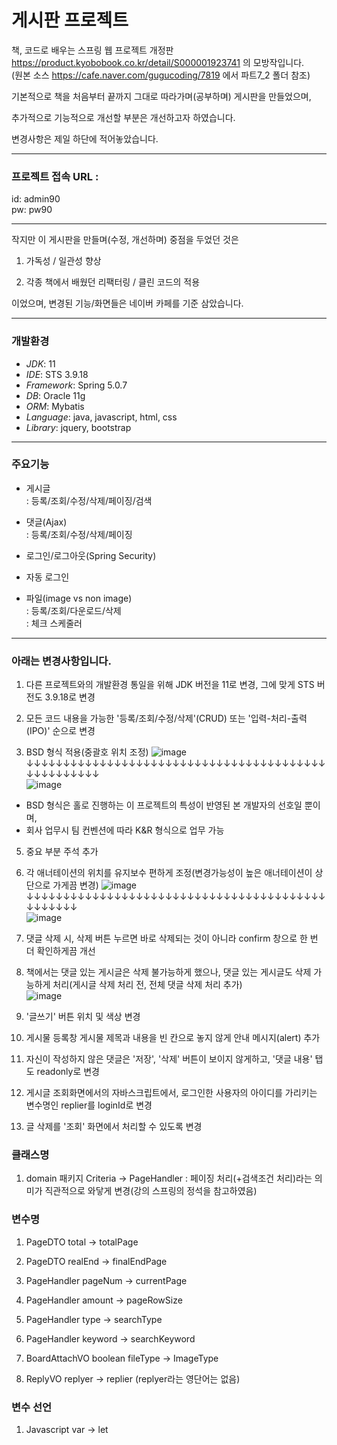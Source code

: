 # 게시판 프로젝트



책, 코드로 배우는 스프링 웹 프로젝트 개정판 https://product.kyobobook.co.kr/detail/S000001923741 의 모방작입니다.     
(원본 소스 https://cafe.naver.com/gugucoding/7819 에서 파트7_2 폴더 참조)



기본적으로 책을 처음부터 끝까지 그대로 따라가며(공부하며) 게시판을 만들었으며,


추가적으로 기능적으로 개선할 부분은 개선하고자 하였습니다.


변경사항은 제일 하단에 적어놓았습니다.

* * *

### 프로젝트 접속 URL :    
 id: admin90   
 pw: pw90   

* * *
작지만 이 게시판을 만들며(수정, 개선하며) 중점을 두었던 것은


1. 가독성 / 일관성 향상


2. 각종 책에서 배웠던 리팩터링 / 클린 코드의 적용


이었으며, 변경된 기능/화면들은 네이버 카페를 기준 삼았습니다.




* * *
### 개발환경
- *JDK*: 11
- *IDE*: STS 3.9.18
- *Framework*: Spring 5.0.7
- *DB*: Oracle 11g
- *ORM*: Mybatis
- *Language*: java, javascript, html, css
- *Library*: jquery, bootstrap



* * *
### 주요기능   
 - 게시글   
 : 등록/조회/수정/삭제/페이징/검색   
 
 - 댓글(Ajax)   
 : 등록/조회/수정/삭제/페이징   
      
 - 로그인/로그아웃(Spring Security)    
 
 - 자동 로그인   
  
 - 파일(image vs non image)   
 : 등록/조회/다운로드/삭제   
 : 체크 스케줄러   




* * *
### 아래는 변경사항입니다.


1. 다른 프로젝트와의 개발환경 통일을 위해 JDK 버전을 11로 변경, 그에 맞게 STS 버전도 3.9.18로 변경

2. 모든 코드 내용을 가능한 '등록/조회/수정/삭제'(CRUD) 또는 '입력-처리-출력(IPO)' 순으로 변경 

3. BSD 형식 적용(중괄호 위치 조정)
![image](https://user-images.githubusercontent.com/83068670/236707697-8dc0d311-eab6-4cbb-ac6c-26ee4c5b6e56.png)
↓↓↓↓↓↓↓↓↓↓↓↓↓↓↓↓↓↓↓↓↓↓↓↓↓↓↓↓↓↓↓↓↓↓↓↓↓↓↓↓↓↓↓↓↓↓↓↓↓↓↓   
![image](https://user-images.githubusercontent.com/83068670/236707715-69045b85-77fe-4bc9-af6f-90685dbf1347.png)

* BSD 형식은 홀로 진행하는 이 프로젝트의 특성이 반영된 본 개발자의 선호일 뿐이며,   
* 회사 업무시 팀 컨벤션에 따라 K&R 형식으로 업무 가능


5. 중요 부분 주석 추가

6. 각 애너테이션의 위치를 유지보수 편하게 조정(변경가능성이 높은 애너테이션이 상단으로 가게끔 변경)
![image](https://user-images.githubusercontent.com/83068670/236707354-89f8fe0b-bb01-4299-9f9c-25cf6aff533c.png)
↓↓↓↓↓↓↓↓↓↓↓↓↓↓↓↓↓↓↓↓↓↓↓↓↓↓↓↓↓↓↓↓↓↓↓↓↓↓↓↓↓↓↓↓↓↓↓↓   
![image](https://user-images.githubusercontent.com/83068670/236707392-89091589-7fab-4a79-9dd9-171d58bb0e0a.png)


5. 댓글 삭제 시, 삭제 버튼 누르면 바로 삭제되는 것이 아니라 confirm 창으로 한 번 더 확인하게끔 개선


8. 책에서는 댓글 있는 게시글은 삭제 불가능하게 했으나, 댓글 있는 게시글도 삭제 가능하게 처리(게시글 삭제 처리 전, 전체 댓글 삭제 처리 추가)   
![image](https://user-images.githubusercontent.com/83068670/236708570-6bd878d8-191b-4e94-ab87-be3afc049acf.png)


9. '글쓰기' 버튼 위치 및 색상 변경


10. 게시물 등록창 게시물 제목과 내용을 빈 칸으로 놓지 않게 안내 메시지(alert) 추가


11. 자신이 작성하지 않은 댓글은 '저장', '삭제' 버튼이 보이지 않게하고, '댓글 내용' 탭도 readonly로 변경


12. 게시글 조회화면에서의 자바스크립트에서, 로그인한 사용자의 아이디를 가리키는 변수명인 replier를 loginId로 변경


1. 글 삭제를 '조회' 화면에서 처리할 수 있도록 변경
 


### 클래스명
1. domain 패키지 Criteria -> PageHandler : 페이징 처리(+검색조건 처리)라는 의미가 직관적으로 와닿게 변경(강의 스프링의 정석을 참고하였음)
 
   
### 변수명
1. PageDTO total -> totalPage
2. PageDTO realEnd -> finalEndPage

3. PageHandler pageNum -> currentPage
4. PageHandler amount -> pageRowSize
5. PageHandler type -> searchType
6. PageHandler keyword -> searchKeyword

7. BoardAttachVO boolean fileType -> ImageType

8. ReplyVO replyer -> replier (replyer라는 영단어는 없음)


### 변수 선언
1. Javascript var -> let 
